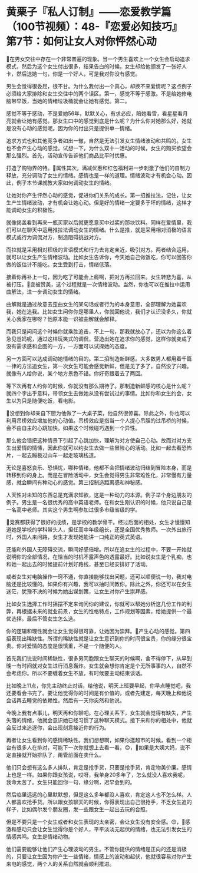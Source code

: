 # 黄栗子『私人订制』——恋爱教学篇（100节视频）：48-『恋爱必知技巧』第7节：如何让女人对你怦然心动

🎼在男女交往中存在一个非常普遍的现象。当一个男生喜欢上一个女生会启动追求模式，然后为这个女生付出很多，结果告白的时候，女生却给他颁发了一张好人卡，然后送她一句，你是一个好人，可是我对你没有感觉。

男生会觉得很委屈，很不甘。为什么我付出一个真心，却换不来爱情呢？这点例子必须给大家排除和女生交往中的两个误区。第一，感觉不等于感激。不是给她修电脑带早饭，当她的情绪垃圾桶就会让她有感觉。第二。

感觉不等于感动，不是爱她56年，默默关心，有求必应，陪她看雪，看星星看月亮就会让她有感觉。那女生口中的感觉到底是什么呢？为什么你对她那么好，她就是没有心动的感觉呢。因为你的付出只是提供单一情绪。

追求方式也和其他竞争者如出一辙，自然是无法引发女生情绪波动和共鸣的。女生也不会产生心动的感觉。试想一下，为什么双十一活动的时候，女生的购买欲望会那么强烈。首先，活动宣传告诉他们商品比平时优惠。

打造了购物界的特。🎼属性其次，满减优惠和红包福利进一步刺激了他们的自制力释放，充分调动了女生的情绪。感情也是一样的道理。情绪波动才有机会心动。因此，例子本节课就教大家如何调动女生的情绪。

让她对你产生怦然心动的感觉，促进你们关系的成长。第一招推拉法，记住，让女生产生情绪波动，才有机会让她心动。但是好的情绪一定要多于坏的情绪，这样才能调动女生的积极性。

就像揭盖看到再来一瓶买家以后就更愿意买中过奖的那块饮料。同样在爱情里，我们可以在聊天中运用推拉法调动女生的情绪。什么是推，就是采用相对消极的语言模式或行为调侃对方，制造阻碍挑战对方。

而拉就是采用相对积极的言语模式和行为去肯定亲近，吸引对方。两者结合运用，就可以让女生产生情绪波动。比如女生告诉你，今天她自己做饭吃，你可以回答你做的饭估计不能吃。女生受到打击，情绪低落。

接着你再补上一句，因为吃了可能会上瘾啊，把对方再拉回来。女生转悲为喜，从被打压。🎼变被赞美，这个过程就是一次情绪波动。当然，你也可以在推拉中运用曲解法，进一步调动女生的情绪。

曲解就是通过故意去歪曲女生的某句话或者行为的本身意思，全部理解为她喜欢我，她在追我。比如女生问你你是哪里人，你就回他说，我们才认识没多久，你就关心我家在哪呀？他原本能一识被曲解就会解释。

而我只是问问这个时候你就乘胜追击，不上一句，那我就放心了，还以为你这么着急见爸妈呢，通过这样玩笑式的调侃，营造出她在追求你的感觉，这样你就变成了没有需求感和企图的一方，一方面可以试探她的态度。

另一方面可以达成调动她情绪的目的。第二招制造新鲜感。大多数男人都用着千篇一律的方法追女生，第一次女生可能会感觉新鲜，但是见了多了，自然没了兴趣。就像有人给你说，某个地方景色不错。你好奇跟着去了两回。

等下次再有人约你的时候，你就没有那么期待了。那制造新鲜感的核心是什么呢？就四个字出乎意料，带领女生去做她从没有尝试过的事情。比如你和女生约会，女生以为只是随便吃饭，看电影。

🎼没想到你却亲自下厨为他做了一大桌子菜，他自然很惊喜。除此之外，你也可以利用吊桥效应增加他的心动值。吊桥效应是指当一个人提心吊胆的过吊桥的时候，会不由自主的心跳加快。如果这个时候碰巧遇到一个异性。

那么他会错把这种情景下引起了心跳加快，理解为对方使自己心动。故而对对方支生出爱情的情愫，因此你就可以约女生去做一些冒险心的活动。比如一起去看恐怖片，一起去蹦极过山车一起走玻璃栈道。

无论是喜怒哀乐、恐惧忧，哪种情绪，他都不会把情绪波动归结到冒险本身，而是转移到你的身上。而是在冒险活动中，女生会觉得男生非常难性化，非常慢有力量感，就会瞬间有种动心的感觉。第三招制造距离感和神秘感。

人天性对未知的东西总是充满求知欲，这是一种动力的本源。例子举个身边朋友的例子。男生是一名很优秀的高中英语老师。在和女生刚认识的时候，他只说自己是一名高中老师。其实这个男生啊参加过很多市级省级的学。

🎼竞赛都获得了很好的成绩，是学校的教学骨干。经过后面的相处，女生才慢慢知道她是学校的学科带头人，担任高中年级组长，还是全国优秀教师。一次外出旅行时，外国人来问路，女生才发现她能讲一口纯正的英式英语。

还能和外国人无障碍交流，瞬间好感倍增。所以在追女生的过程中，不要一开始就说明你的全部情况，在恰当的时机不露声色的透露最好。比如说女生是个乳痴，也和她一起出去的时候提前计划好路线，甚至已经安排好了活动。

或者女生对电脑操作一窍不通，你直接能够找出问题，还可以顺便说一句，我对电脑还是比较懂的。如果你有兴趣，我可以抽时间教你。除此之外，你还可以在女生迷茫，犹豫不决的时候为她出谋划策，让女生对你产生崇拜感。

比如女生选择工作时摇摆不定来询问你的建议，你就可以帮她分析这几份工作的利弊，再根据未来的就业前景，女生的性格特点，工作规划等因素，给她提供一个最优选择。最后不管女生怎么选。

你的逻辑和理性就会让女生觉得很可靠，让她因为崇拜。🎼产生心动的感觉。第四招表现出稀缺性。所谓的稀缺性就是让女生意识到你的时间很宝贵，你的缘分很宝贵。你对爱情的态度是很慎重，不是一个随便的人。

首先我们说说时间稀缺性，很多男同胞跟女生聊天的时候啊，舍不得停下，从早到晚一有时间就对女生进行消息轰炸。女生就会想你肯定是个无所事事的人，自然不会考虑你。所以不要缠着女生不放，有时候要主动结束谈话。

比如晚上11点，你先主动终止对话，给他说，明天上班要早起，你早点睡觉吧，我还要看会书完了。要让他觉得你的时间是有价值的，或者先建定，每天晚上和他说会话再去睡觉的依赖性。然后有一天你突然和他说。

今晚上我有点事儿，明天再和你聊吧。在心理关系下，女生就会觉得有缺失，产生失落的情绪，他就会意识她已经习惯了这种聊天模式。接下来和你的相处中，他就会反过来追逐你，会出现刻意接近你的行为。

再者让女生看到你的感情稀缺性。我们想想啊，如果你逛超市的时候，看到一个柜台有很多人在排对，可能下一次你就想上去看一看。😊，🎼如果是大姨大妈，说不定直接就开始排队了，甭管前面在卖什么。

他们只会想有这么多人排队，肯定是抢手货，只要是抢手货，肯定物美价廉。感情上也是一样。如果你跟女孩说，哎呀，我单身20多年了，怎么就没人喜欢我呢，我命太苦了。女生只能回你一句，缘分啊，迟早会到的。

然后临里远远的心里默默想，但是这么多年都没人喜欢，肯定这人也不怎么样。人人都喜欢抢手货。所以跟女孩聊天的时候，你得表现出自己很抢手，不乏女生追的样子，比如偶尔发个朋友圈，发一些跟女生一起出去玩的合照。

但是不要只是一个女生或者和女生表现的太亲密，会让女生没有安全感。😊，🎼感激和感动只会让女生觉得你是个好人，平平淡淡无起伏的情绪，也无法引发女生的情感共鸣。女生是情绪动物。

他们需要能够让他们产生心理波动的男生。不管你提供的情绪是正向的还是消极的，只要让女生因为你产生一些情绪，情感上的波动和起伏，他就很容易对你产生来电的感觉，两个人的关系自然就会顺利推进。

